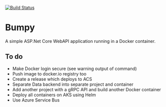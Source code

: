 [![Build Status](https://kadluba.visualstudio.com/Bumpy/_apis/build/status/ckadluba.Bumpy?branchName=master)](https://kadluba.visualstudio.com/Bumpy/_build/latest?definitionId=3&branchName=master)

# Bumpy
A simple ASP.Net Core WebAPI application running in a Docker container.

## To do
* Make Docker login secure (see warning output of command)
* Push image to docker.io registry too
* Create a release which deploys to ACS
* Separate Data backend into separate project and container
* Add another project with a gRPC API and build another Docker container
* Deploy all containers on AKS using Helm
* Use Azure Service Bus
